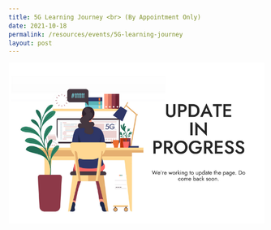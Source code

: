 ```yaml
---
title: 5G Learning Journey <br> (By Appointment Only)
date: 2021-10-18
permalink: /resources/events/5G-learning-journey
layout: post
---
```

![Update in progress](/images/banners-and-logos/Webpage%20Update-S.png)